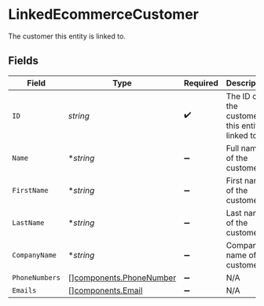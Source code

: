 # LinkedEcommerceCustomer

The customer this entity is linked to.


## Fields

| Field                                                              | Type                                                               | Required                                                           | Description                                                        | Example                                                            |
| ------------------------------------------------------------------ | ------------------------------------------------------------------ | ------------------------------------------------------------------ | ------------------------------------------------------------------ | ------------------------------------------------------------------ |
| `ID`                                                               | *string*                                                           | :heavy_check_mark:                                                 | The ID of the customer this entity is linked to.                   | 12345                                                              |
| `Name`                                                             | **string*                                                          | :heavy_minus_sign:                                                 | Full name of the customer                                          | John Doe                                                           |
| `FirstName`                                                        | **string*                                                          | :heavy_minus_sign:                                                 | First name of the customer                                         | John                                                               |
| `LastName`                                                         | **string*                                                          | :heavy_minus_sign:                                                 | Last name of the customer                                          | Doe                                                                |
| `CompanyName`                                                      | **string*                                                          | :heavy_minus_sign:                                                 | Company name of the customer                                       | Acme Inc.                                                          |
| `PhoneNumbers`                                                     | [][components.PhoneNumber](../../models/components/phonenumber.md) | :heavy_minus_sign:                                                 | N/A                                                                |                                                                    |
| `Emails`                                                           | [][components.Email](../../models/components/email.md)             | :heavy_minus_sign:                                                 | N/A                                                                |                                                                    |